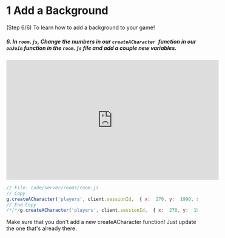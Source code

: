 # 1 Add a Background
 (Step 6/6) To learn how to add a background to your game!

##### 6. In `room.js`, Change the numbers in our `createACharacter `function in our `onJoin` function in the `room.js` file and add a couple new variables.

<iframe width="560" height="315" src="https://www.youtube.com/embed/RudU-cO2vvU" frameborder="0" allow="accelerometer; autoplay; clipboard-write; encrypted-media; gyroscope; picture-in-picture" allowfullscreen></iframe><br>

```javascript
// File: code/server/rooms/room.js
// Copy
g.createACharacter('players', client.sessionId,  { x:  270, y:  1990, safe:  false, speed:  5, spriteName:  "players"  });
// End Copy
/*[*/g.createACharacter('players', client.sessionId,  { x:  270, y:  1990, safe:  false, speed:  5, spriteName:  "players"  });/*]*/
```
Make sure that you don't add a new createACharacter function! Just update the one that's already there. 